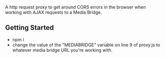 A http request proxy to get around CORS errors in the browser when working with AJAX requests to a Media Bridge.

## Getting Started

- npm i
- change the value of the "MEDIABRIDGE" variable on line 9 of proxy.js to whatever media bridge URL you're working with.
